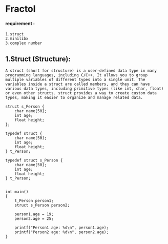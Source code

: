 # Fractol

#### **requirement :**

    1.struct
    2.minilibx
    3.complex number

## 1.Struct (Structure):

    A struct (short for structure) is a user-defined data type in many programming languages, including C/C++. It allows you to group multiple variables of different types into a single unit. The variables inside a struct are called members, and they can have various data types, including primitive types (like int, char, float) or even other structs. struct provides a way to create custom data types, making it easier to organize and manage related data.

    struct s_Person {
        char name[50];
        int age;
        float height;
    };

    typedef struct {
        char name[50];
        int age;
        float height;
    } t_Person;

    typedef struct s_Person {
        char name[50];
        int age;
        float height;
    } t_Person;


    int main()
    {
        t_Person person1;
        struct s_Person person2;

        person1.age = 19;
        person2.age = 25;

        printf("Person1 age: %d\n", person1.age);
        printf("Person2 age: %d\n", person2.age);
    }


